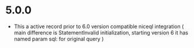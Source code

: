 # 5.0.0

* This a active record prior to 6.0 version compatible niceql integration 
  ( main difference is StatementInvalid initialization, starting version 6 it has named param sql: for original query ) 